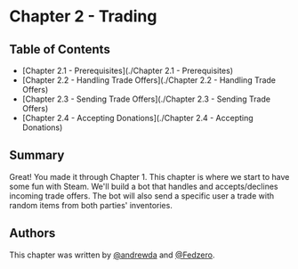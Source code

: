 # Chapter 2 - Trading

## Table of Contents

- [Chapter 2.1 - Prerequisites](./Chapter 2.1 - Prerequisites)
- [Chapter 2.2 - Handling Trade Offers](./Chapter 2.2 - Handling Trade Offers)
- [Chapter 2.3 - Sending Trade Offers](./Chapter 2.3 - Sending Trade Offers)
- [Chapter 2.4 - Accepting Donations](./Chapter 2.4 - Accepting Donations)

## Summary

Great! You made it through Chapter 1. This chapter is where we start to have
some fun with Steam. We'll build a bot that handles and accepts/declines
incoming trade offers. The bot will also send a specific user a trade with
random items from both parties' inventories.

## Authors

This chapter was written by [@andrewda](https://github.com/andrewda) and
[@Fedzero](https://github.com/Fedzero).
